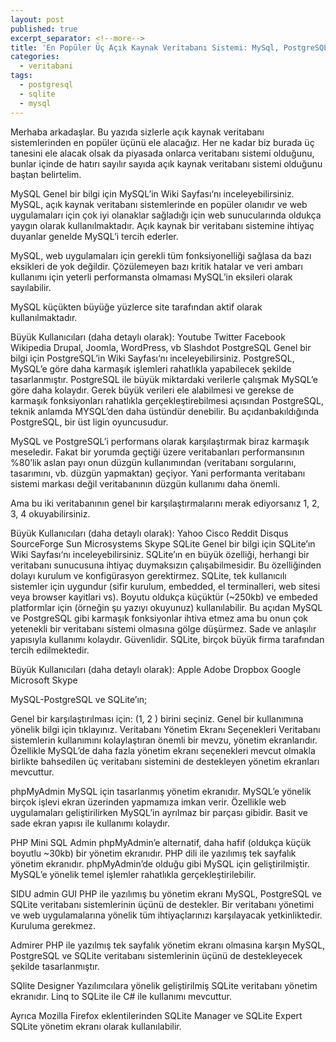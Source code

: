 ```yaml
---
layout: post
published: true
excerpt_separator: <!--more-->
title: 'En Popüler Üç Açık Kaynak Veritabanı Sistemi: MySql, PostgreSQL ve SQLite'
categories:
  - veritabani
tags:
  - postgresql
  - sqlite
  - mysql
---
```

Merhaba arkadaşlar. Bu yazıda sizlerle açık kaynak veritabanı sistemlerinden en popüler üçünü ele alacağız. Her ne kadar biz burada üç tanesini ele alacak olsak da piyasada onlarca veritabanı sistemi olduğunu, bunlar içinde de hatırı sayılır sayıda açık kaynak veritabanı sistemi olduğunu baştan belirtelim.

<!--more-->

MySQL
Genel bir bilgi için MySQL’in Wiki Sayfası‘nı inceleyebilirsiniz. MySQL, açık kaynak veritabanı sistemlerinde en popüler olanıdır ve web uygulamaları için çok iyi olanaklar sağladığı için web sunucularında oldukça yaygın olarak kullanılmaktadır. Açık kaynak bir veritabanı sistemine ihtiyaç duyanlar genelde MySQL’i tercih ederler.

MySQL, web uygulamaları için gerekli tüm fonksiyonelliği sağlasa da bazı eksikleri de yok değildir. Çözülemeyen bazı kritik hatalar ve veri ambarı kullanımı için yeterli performansta olmaması MySQL’in eksileri olarak sayılabilir.

MySQL küçükten büyüğe yüzlerce site tarafından aktif olarak kullanılmaktadır.

Büyük Kullanıcıları (daha detaylı olarak):
Youtube
Twitter
Facebook
Wikipedia
Drupal, Joomla, WordPress, vb
Slashdot
PostgreSQL
Genel bir bilgi için PostgreSQL’in Wiki Sayfası‘nı inceleyebilirsiniz. PostgreSQL, MySQL’e göre daha karmaşık işlemleri rahatlıkla yapabilecek şekilde tasarlanmıştır. PostgreSQL ile büyük miktardaki verilerle çalışmak MySQL’e göre daha kolaydır. Gerek büyük verileri ele alabilmesi ve gerekse de karmaşık fonksiyonları rahatlıkla gerçekleştirebilmesi açısından PostgreSQL, teknik anlamda MYSQL’den daha üstündür denebilir. Bu açıdanbakıldığında PostgreSQL, bir üst ligin oyuncusudur.

MySQL ve PostgreSQL’i performans olarak karşılaştırmak biraz karmaşık meseledir. Fakat bir yorumda geçtiği üzere veritabanları performansının %80’lik aslan payı onun düzgün kullanımından (veritabanı sorgularını, tasarımını, vb. düzgün yapmaktan) geçiyor. Yani performanta veritabanı sistemi markası değil veritabanının düzgün kullanımı daha önemli.

Ama bu iki veritabanının genel bir karşılaştırmalarını merak ediyorsanız 1, 2, 3, 4 okuyabilirsiniz.

 Büyük Kullanıcıları (daha detaylı olarak):
Yahoo
Cisco
Reddit
Disqus
SourceForge
Sun Microsystems
Skype
SQLite
Genel bir bilgi için SQLite’ın Wiki Sayfası‘nı inceleyebilirsiniz. SQLite’ın en büyük özelliği, herhangi bir veritabanı sunucusuna ihtiyaç duymaksızın çalışabilmesidir. Bu özelliğinden dolayı kurulum ve konfigürasyon gerektirmez. SQLite, tek kullanıcılı sistemler için uygundur (sifir kurulum, embedded, el terminalleri, web sitesi veya browser kayitlari vs). Boyutu oldukça küçüktür (~250kb) ve embeded platformlar için (örneğin şu yazıyı okuyunuz) kullanılabilir. Bu açıdan MySQL ve PostgreSQL gibi karmaşık fonksiyonlar ihtiva etmez ama bu onun çok yetenekli bir veritabanı sistemi olmasına gölge düşürmez. Sade ve anlaşılır yapısıyla kullanımı kolaydır. Güvenlidir. SQLite, birçok büyük firma tarafından tercih edilmektedir.

 Büyük Kullanıcıları (daha detaylı olarak):
Apple
Adobe
Dropbox
Google
Microsoft
Skype

MySQL-PostgreSQL ve SQLite’ın;

Genel bir karşılaştırılması için:  (1, 2 ) birini seçiniz.
Genel bir kullanımına yönelik bilgi için tıklayınız.
Veritabanı Yönetim Ekranı Seçenekleri
Veritabanı sistemlerin kullanımını kolaylaştıran önemli bir mevzu, yönetim ekranlarıdır. Özellikle MySQL’de daha fazla yönetim ekranı seçenekleri mevcut olmakla birlikte bahsedilen üç veritabanı sistemini de destekleyen yönetim ekranları mevcuttur.

phpMyAdmin
MySQL için tasarlanmış yönetim ekranıdır. MySQL’e yönelik birçok işlevi ekran üzerinden yapmamıza imkan verir. Özellikle web uygulamaları geliştirilirken MySQL’in ayrılmaz bir parçası gibidir. Basit ve sade ekran yapısı ile kullanımı kolaydır.

PHP Mini SQL Admin
phpMyAdmin’e alternatif, daha hafif (oldukça küçük boyutlu ~30kb) bir yönetim ekranıdır. PHP dili ile yazılımış tek sayfalık yönetim ekranıdır. phpMyAdmin’de olduğu gibi MySQL için geliştirilmiştir. MySQL’e yönelik temel işlemler rahatlıkla gerçekleştirilebilir.

SIDU admin GUI
PHP ile yazılımış bu yönetim ekranı MySQL, PostgreSQL ve SQLite veritabanı sistemlerinin üçünü de destekler. Bir veritabanı yönetimi ve web uygulamalarına yönelik tüm ihtiyaçlarınızı karşılayacak yetkinliktedir. Kuruluma gerekmez.

Admirer
PHP ile yazılmış tek sayfalık yönetim ekranı olmasına karşın MySQL, PostgreSQL ve SQLite veritabanı sistemlerinin üçünü de destekleyecek şekilde tasarlanmıştır.

SQlite Designer
Yazılımcılara yönelik geliştirilmiş SQLite veritabanı yönetim ekranıdır.  Linq to SQLite ile C# ile kullanımı mevcuttur.

Ayrıca Mozilla Firefox eklentilerinden SQLite Manager ve SQLite Expert SQLite yönetim ekranı olarak kullanılabilir.

